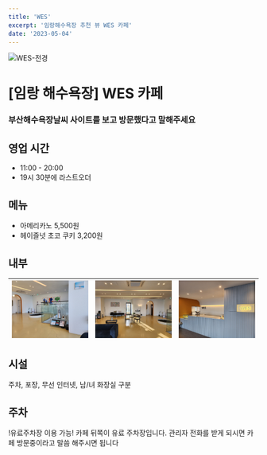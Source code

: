 ```yaml
---
title: 'WES'
excerpt: '임랑해수욕장 추천 뷰 WES 카페'
date: '2023-05-04'
---
```


![WES-전경](https://raw.githubusercontent.com/BeachStory/beach-weather-post/main/%EC%9E%84%EB%9E%91/WES-%E1%84%8C%E1%85%A5%E1%86%AB%E1%84%80%E1%85%A7%E1%86%BC.png)
# [임랑 해수욕장] WES 카페

### 부산해수욕장날씨 사이트를 보고 방문했다고 말해주세요

## 영업 시간
 - 11:00 - 20:00 
 - 19시 30분에 라스트오더

## 메뉴
- 아메리카노 5,500원
- 헤이즐넛 초코 쿠키 3,200원

## 내부
<img src="https://raw.githubusercontent.com/BeachStory/beach-weather-post/main/%EC%9E%84%EB%9E%91/%E1%84%82%E1%85%A2%E1%84%87%E1%85%AE-1.jpeg" width="100%" height="100%" alt="내부-1">|<img src="https://raw.githubusercontent.com/BeachStory/beach-weather-post/main/%EC%9E%84%EB%9E%91/%E1%84%82%E1%85%A2%E1%84%87%E1%85%AE-2.jpeg" width="100%" height="100%" alt="내부-2">|<img src="https://raw.githubusercontent.com/BeachStory/beach-weather-post/main/%EC%9E%84%EB%9E%91/%E1%84%82%E1%85%A2%E1%84%87%E1%85%AE-4.jpeg" width="100%" height="100%" alt="내부-4">
---|---|---|

## 시설
주차, 포장, 무선 인터넷, 남/녀 화장실 구분

## 주차
!유료주차장 이용 가능! 카페 뒤쪽이 유료 주차장입니다.
관리자 전화를 받게 되시면 카페 방문중이라고 말씀 해주시면 됩니다
